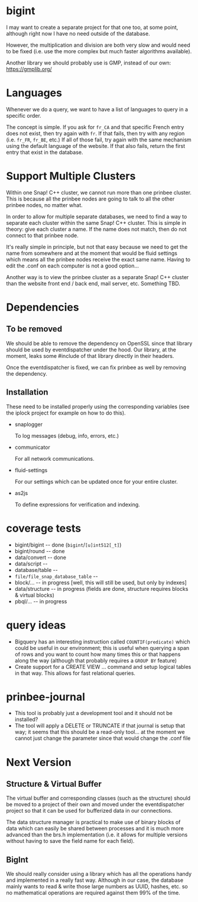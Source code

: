
# bigint

I may want to create a separate project for that one too, at some point,
although right now I have no need outside of the database.

However, the multiplication and division are both very slow and would need
to be fixed (i.e. use the more complex but much faster algorithms available).

Another library we should probably use is GMP, instead of our own:
https://gmplib.org/

# Languages

Whenever we do a query, we want to have a list of languages to query in a
specific order.

The concept is simple. If you ask for `fr_CA` and that specific French entry
does not exist, then try again with `fr`. If that fails, then try with any
region (i.e. `fr_FR`, `fr_BE`, etc.) If all of those fail, try again with
the same mechanism using the default language of the website. If that also
fails, return the first entry that exist in the database.

# Support Multiple Clusters

Within one Snap! C++ cluster, we cannot run more than one prinbee cluster.
This is because all the prinbee nodes are going to talk to all the other
prinbee nodes, no matter what.

In order to allow for multiple separate databases, we need to find a
way to separate each cluster within the same Snap! C++ cluster. This
is simple in theory: give each cluster a name. If the name does not
match, then do not connect to that prinbee node.

It's really simple in principle, but not that easy because we need to
get the name from somewhere and at the moment that would be fluid settings
which means all the prinbee nodes receive the exact same name. Having to
edit the .conf on each computer is not a good option...

Another way is to view the prinbee cluster as a separate Snap! C++ cluster
than the website front end / back end, mail server, etc. Something TBD.

# Dependencies

## To be removed

We should be able to remove the dependency on OpenSSL since that library
should be used by eventdispatcher under the hood. Our library, at the
moment, leaks some #include of that library directly in their headers.

Once the eventdispatcher is fixed, we can fix prinbee as well by removing
the dependency.

## Installation

These need to be installed properly using the corresponding variables
(see the iplock project for example on how to do this).

* snaplogger

  To log messages (debug, info, errors, etc.)

* communicator

  For all network communications.

* fluid-settings

  For our settings which can be updated once for your entire cluster.

* as2js

  To define expressions for verification and indexing.

# coverage tests

* bigint/bigint -- done (`bigint`/`[u]int512[_t]`)
* bigint/round -- done
* data/convert -- done
* data/script -- 
* database/table -- 
* `file/file_snap_database_table` -- 
* block/... -- in progress [well, this will still be used, but only by indexes]
* data/structure -- in progress (fields are done, structure requires blocks & virtual blocks)
* pbql/... -- in progress

# query ideas

* Bigquery has an interesting instruction called `COUNTIF(predicate)` which
  could be useful in our environment; this is useful when querying a span of
  rows and you want to count how many times this or that happens along the
  way (although that probably requires a `GROUP BY` feature)
* Create support for a CREATE VIEW ... command and setup logical tables
  in that way. This allows for fast relational queries.

# prinbee-journal

* This tool is probably just a development tool and it should not be installed?
* The tool will apply a DELETE or TRUNCATE if that journal is setup that way;
  it seems that this should be a read-only tool... at the moment we cannot
  just change the parameter since that would change the .conf file

# Next Version

## Structure & Virtual Buffer

The virtual buffer and corresponding classes (such as the structure) should
be moved to a project of their own and moved under the eventdispatcher
project so that it can be used for bufferized data in our connections.

The data structure manager is practical to make use of binary blocks of
data which can easily be shared between processes and it is much more
advanced than the brs.h implementation (i.e. it allows for multiple versions
without having to save the field name for each field).

## BigInt

We should really consider using a library which has all the operations handy
and implemented in a really fast way. Although in our case, the database
mainly wants to read & write those large numbers as UUID, hashes, etc. so
no mathematical operations are required against them 99% of the time.

